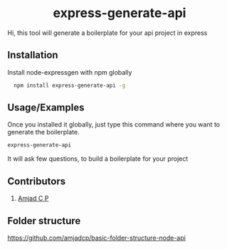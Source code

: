 <h1 align=center> express-generate-api </h1>

Hi,
this tool will generate a boilerplate for your api project in express

## Installation

Install node-expressgen with npm globally

```bash
  npm install express-generate-api -g
```

## Usage/Examples

Once you installed it globally, just type this command where you want to generate the boilerplate.

```bash
express-generate-api

```

It will ask few questions, to build a boilerplate for your project


## Contributors

1. [Amjad C P](href="https://github.com/amjadcp/)


## Folder structure
https://github.com/amjadcp/basic-folder-structure-node-api